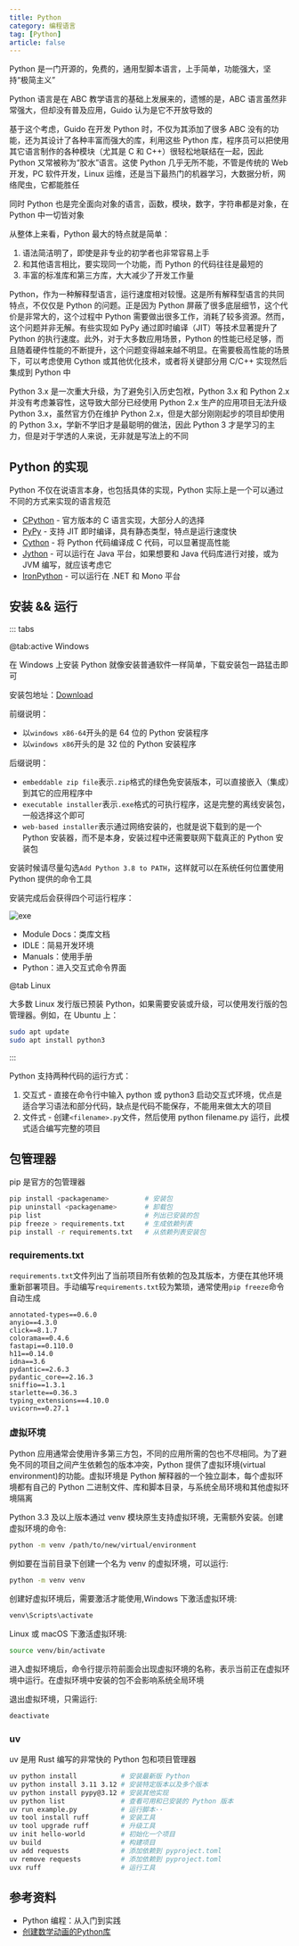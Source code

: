 ```yaml
---
title: Python
category: 编程语言
tag: [Python]
article: false
---
```


Python 是一门开源的，免费的，通用型脚本语言，上手简单，功能强大，坚持“极简主义”

Python 语言是在 ABC 教学语言的基础上发展来的，遗憾的是，ABC 语言虽然非常强大，但却没有普及应用，Guido 认为是它不开放导致的

基于这个考虑，Guido 在开发 Python 时，不仅为其添加了很多 ABC 没有的功能，还为其设计了各种丰富而强大的库，利用这些 Python 库，程序员可以把使用其它语言制作的各种模块（尤其是 C 和 C++）很轻松地联结在一起，因此 Python 又常被称为“胶水”语言。这使 Python 几乎无所不能，不管是传统的 Web 开发，PC 软件开发，Linux 运维，还是当下最热门的机器学习，大数据分析，网络爬虫，它都能胜任

同时 Python 也是完全面向对象的语言，函数，模块，数字，字符串都是对象，在 Python 中一切皆对象

从整体上来看，Python 最大的特点就是简单：

1. 语法简洁明了，即使是非专业的初学者也非常容易上手
2. 和其他语言相比，要实现同一个功能，而 Python 的代码往往是最短的
3. 丰富的标准库和第三方库，大大减少了开发工作量

Python，作为一种解释型语言，运行速度相对较慢。这是所有解释型语言的共同特点，不仅仅是 Python 的问题。正是因为 Python 屏蔽了很多底层细节，这个代价是非常大的，这个过程中 Python 需要做出很多工作，消耗了较多资源。然而，这个问题并非无解。有些实现如 PyPy 通过即时编译（JIT）等技术显著提升了 Python 的执行速度。此外，对于大多数应用场景，Python 的性能已经足够，而且随着硬件性能的不断提升，这个问题变得越来越不明显。在需要极高性能的场景下，可以考虑使用 Cython 或其他优化技术，或者将关键部分用 C/C++ 实现然后集成到 Python 中

Python 3.x 是一次重大升级，为了避免引入历史包袱，Python 3.x 和 Python 2.x 并没有考虑兼容性，这导致大部分已经使用 Python 2.x 生产的应用项目无法升级 Python 3.x，虽然官方仍在维护 Python 2.x，但是大部分刚刚起步的项目却使用的 Python 3.x，学新不学旧才是最聪明的做法，因此 Python 3 才是学习的主力，但是对于学透的人来说，无非就是写法上的不同

## Python 的实现

Python 不仅在说语言本身，也包括具体的实现，Python 实际上是一个可以通过不同的方式来实现的语言规范

+ [CPython](http://www.python.org/) - 官方版本的 C 语言实现，大部分人的选择
+ [PyPy](https://www.pypy.org/) - 支持 JIT 即时编译，具有静态类型，特点是运行速度快
+ [Cython](https://cython.org/) - 将 Python 代码编译成 C 代码，可以显著提高性能
+ [Jython](http://www.jython.org/) - 可以运行在 Java 平台，如果想要和 Java 代码库进行对接，或为 JVM 编写，就应该考虑它
+ [IronPython](https://ironpython.net/) - 可以运行在 .NET 和 Mono 平台

## 安装 && 运行

::: tabs

@tab:active Windows

在 Windows 上安装 Python 就像安装普通软件一样简单，下载安装包一路猛击即可

安装包地址：[Download](https://www.python.org/downloads/)

前缀说明：

+ 以`windows x86-64`开头的是 64 位的 Python 安装程序
+ 以`windows x86`开头的是 32 位的 Python 安装程序

后缀说明：

+ `embeddable zip file`表示`.zip`格式的绿色免安装版本，可以直接嵌入（集成）到其它的应用程序中
+ `executable installer`表示`.exe`格式的可执行程序，这是完整的离线安装包，一般选择这个即可
+ `web-based installer`表示通过网络安装的，也就是说下载到的是一个 Python 安装器，而不是本身，安装过程中还需要联网下载真正的 Python 安装包

安装时候请尽量勾选`Add Python 3.8 to PATH`，这样就可以在系统任何位置使用 Python 提供的命令工具

安装完成后会获得四个可运行程序：

![exe](https://gitee.com/jqiue/img_upload/raw/master/images/Snipaste_2020-09-12_23-21-00.png)

+ Module Docs：类库文档
+ IDLE：简易开发环境
+ Manuals：使用手册
+ Python：进入交互式命令界面

@tab Linux

大多数 Linux 发行版已预装 Python，如果需要安装或升级，可以使用发行版的包管理器。例如，在 Ubuntu 上：

```sh
sudo apt update
sudo apt install python3
```

:::

Python 支持两种代码的运行方式：

1. 交互式 - 直接在命令行中输入 python 或 python3 启动交互式环境，优点是适合学习语法和部分代码，缺点是代码不能保存，不能用来做太大的项目
2. 文件式 - 创建`<filename>.py`文件，然后使用 python filename.py 运行，此模式适合编写完整的项目

## 包管理器

pip 是官方的包管理器

```sh
pip install <packagename>         # 安装包
pip uninstall <packagename>       # 卸载包
pip list                          # 列出已安装的包
pip freeze > requirements.txt     # 生成依赖列表
pip install -r requirements.txt   # 从依赖列表安装包
```

### requirements.txt

`requirements.txt`文件列出了当前项目所有依赖的包及其版本，方便在其他环境重新部署项目。手动编写`requirements.txt`较为繁琐，通常使用`pip freeze`命令自动生成

```
annotated-types==0.6.0
anyio==4.3.0
click==8.1.7
colorama==0.4.6
fastapi==0.110.0
h11==0.14.0
idna==3.6
pydantic==2.6.3
pydantic_core==2.16.3
sniffio==1.3.1
starlette==0.36.3
typing_extensions==4.10.0
uvicorn==0.27.1
```

### 虚拟环境

Python 应用通常会使用许多第三方包，不同的应用所需的包也不尽相同。为了避免不同的项目之间产生依赖包的版本冲突，Python 提供了虚拟环境(virtual environment)的功能。虚拟环境是 Python 解释器的一个独立副本，每个虚拟环境都有自己的 Python 二进制文件、库和脚本目录，与系统全局环境和其他虚拟环境隔离

Python 3.3 及以上版本通过 venv 模块原生支持虚拟环境，无需额外安装。创建虚拟环境的命令:

```sh
python -m venv /path/to/new/virtual/environment
```

例如要在当前目录下创建一个名为 venv 的虚拟环境，可以运行:

```sh
python -m venv venv
```

创建好虚拟环境后，需要激活才能使用,Windows 下激活虚拟环境:

```sh
venv\Scripts\activate
```

Linux 或 macOS 下激活虚拟环境:

```sh
source venv/bin/activate
```

进入虚拟环境后，命令行提示符前面会出现虚拟环境的名称，表示当前正在虚拟环境中运行。在虚拟环境中安装的包不会影响系统全局环境

退出虚拟环境，只需运行:

```sh
deactivate
```

### uv

uv 是用 Rust 编写的非常快的 Python 包和项目管理器

```sh
uv python install           # 安装最新版 Python
uv python install 3.11 3.12 # 安装特定版本以及多个版本
uv python install pypy@3.12 # 安装其他实现
uv python list              # 查看可用和已安装的 Python 版本
uv run example.py           # 运行脚本··
uv tool install ruff        # 安装工具
uv tool upgrade ruff        # 升级工具
uv init hello-world         # 初始化一个项目
uv build                    # 构建项目
uv add requests             # 添加依赖到 pyproject.toml
uv remove requests          # 添加依赖到 pyproject.toml
uvx ruff                    # 运行工具
```

## 参考资料

+ Python 编程：从入门到实践
+ [创建数学动画的Python库](https://www.manim.community/)
